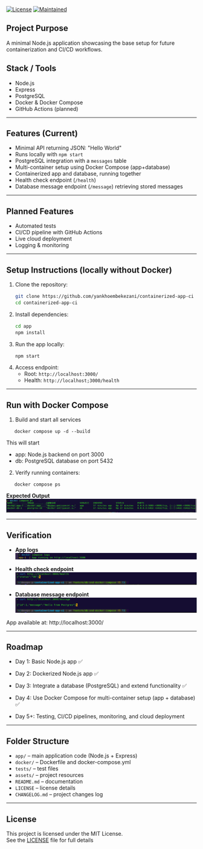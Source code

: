 [![License](https://img.shields.io/github/license/yankhoembekezani/containerized-app-ci)](https://github.com/yankhoembekezani/containerized-app-ci/blob/main/LICENSE)
[![Maintained](https://img.shields.io/badge/Maintained-yes-brightgreen.svg)](https://github.com/yankhoembekezani/containerized-app-ci)

## Project Purpose
A minimal Node.js application showcasing the base setup for future containerization and CI/CD workflows.

## Stack / Tools
- Node.js
- Express
- PostgreSQL
- Docker & Docker Compose 
- GitHub Actions (planned)

---

## Features (Current)
- Minimal API returning JSON: "Hello World"
- Runs locally with `npm start`
- PostgreSQL integration with a `messages` table
- Multi-container setup using Docker Compose (app+database)
- Containerized app and database, running together
- Health check endpoint (`/health`)
- Database message endpoint (`/message`) retrieving stored messages

---

## Planned Features
- Automated tests
- CI/CD pipeline with GitHub Actions
- Live cloud deployment
- Logging & monitoring

---

## Setup Instructions (locally without Docker)
1. Clone the repository:
   ```bash
   git clone https://github.com/yankhoembekezani/containerized-app-ci
   cd containerized-app-ci
   ```
2. Install dependencies:
   ```bash
   cd app
   npm install
   ```
3. Run the app locally:	
   ```bash
   npm start
   ```
4. Access endpoint:
   - Root: `http://localhost:3000/`
   - Health: `http://localhost;3000/health`

---

## Run with Docker Compose
1. Build and start all services
```
   docker compose up -d --build
```
This will start
   - app: Node.js backend on port 3000
   - db: PostgreSQL database on port 5432
2. Verify running containers:
```
   docker compose ps
```
**Expected Output**  
![expected output](assets/expected_output.png)

---
 
## Verification

- **App logs**  
  ![App logs](assets/app_logs.png)

- **Health check endpoint**  
  ![Health check status](assets/health_endpoint_status.png)

- **Database message endpoint**  
  ![Message from database](assets/database_message_endpoint.png)

App available at:
http://localhost:3000/

---

## Roadmap
- Day 1: Basic Node.js app ✅

- Day 2: Dockerized Node.js app ✅

- Day 3: Integrate a database (PostgreSQL) and extend functionality ✅

- Day 4: Use Docker Compose for multi-container setup (app + database) ✅

- Day 5+: Testing, CI/CD pipelines, monitoring, and cloud deployment

---

## Folder Structure
- `app/` – main application code (Node.js + Express)
- `docker/` – Dockerfile and docker-compose.yml 
- `tests/` – test files
- `assets/` – project resources
- `README.md` – documentation
- `LICENSE` – license details
- `CHANGELOG.md` – project changes log

---

## License

This project is licensed under the MIT License.  
See the [LICENSE](LICENSE) file for full details
